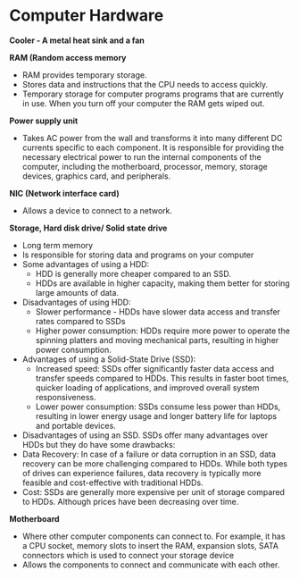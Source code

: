 <h1>Computer Hardware</h1>

**Cooler - A metal heat sink and a fan**

**RAM (Random access memory**
 - RAM provides temporary storage.
 - Stores data and instructions that the CPU needs to access quickly.
 - Temporary storage for computer programs programs that are currently in use. When you turn off your computer the RAM gets wiped out.

**Power supply unit**
 - Takes AC power from the wall and transforms it into many different DC currents specific to each component. It is responsible for providing the necessary electrical power to run the internal components of the computer, including the motherboard, processor, memory, storage devices, graphics card, and peripherals.

**NIC (Network interface card)**
 - Allows a device to connect to a network.

**Storage, Hard disk drive/ Solid state drive**
 - Long term memory
 - Is responsible for storing data and programs on your computer
 - Some advantages of using a HDD:
   - HDD is generally more cheaper compared to an SSD.
   - HDDs are available in higher capacity, making them better for storing large amounts of data.
 - Disadvantages of using HDD:
   - Slower performance - HDDs have slower data access and transfer rates compared to SSDs
   - Higher power consumption: HDDs require more power to operate the spinning platters and moving mechanical parts, resulting in higher power consumption.
  - Advantages of using a Solid-State Drive (SSD):
    - Increased speed: SSDs offer significantly faster data access and transfer speeds compared to HDDs. This results in faster boot times, quicker loading of applications, and improved overall system responsiveness.
    - Lower power consumption: SSDs consume less power than HDDs, resulting in lower energy usage and longer battery life for laptops and portable devices.
 - Disadvantages of using an SSD. SSDs offer many advantages over HDDs but they do have some drawbacks:
  - Data Recovery: In case of a failure or data corruption in an SSD, data recovery can be more challenging compared to HDDs. While both types of drives can experience failures, data recovery is typically more feasible and cost-effective with traditional HDDs.
  - Cost: SSDs are generally more expensive per unit of storage compared to HDDs. Although prices have been decreasing over time.

**Motherboard**
 - Where other computer components can connect to. For example, it has a CPU socket, memory slots to insert the RAM, expansion slots, SATA connectors which is used to connect your storage device
 - Allows the components to connect and communicate with each other.
